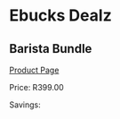 
# Ebucks Dealz
## Barista Bundle
[Product Page](https://www.ebucks.com/web/shop/productSelected.do?prodId=1186065069&catId=909917204)

Price: R399.00

Savings: 


	
